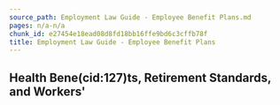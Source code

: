 ```yaml
---
source_path: Employment Law Guide - Employee Benefit Plans.md
pages: n/a-n/a
chunk_id: e27454e18ead08d8fd18bb16ffe9bd6c3cffb78f
title: Employment Law Guide - Employee Benefit Plans
---
```

## Health Bene(cid:127)ts, Retirement Standards, and Workers'
